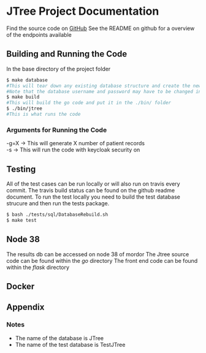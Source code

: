 # JTree Project Documentation

Find the source code on [GitHub](https://github.com/Bio-core/Jtree)
See the README on github for a overview of the endpoints available

## Building and Running the Code
In the base directory of the project folder
```sh
$ make database 
#This will tear down any existing database structure and create the new datbase structure
#Note that the database username and password may have to be changed in the stript for your system
$ make build
#This will build the go code and put it in the ./bin/ folder
$ ./bin/jtree 
#This is what runs the code
```
### Arguments for Running the Code
-g=X -> This will generate X number of patient records </br>
-s -> This will run the code with keycloak security on </br>

## Testing
All of the test cases can be run locally or will also run on travis every commit.  The travis build status can be found on the github readme document.
To run the test locally you need to build the test database strucure and then run the tests package.
```sh
$ bash ./tests/sql/DatabaseRebuild.sh
$ make test
```

## Node 38
The results db can be accessed on node 38 of mordor
The Jtree source code can be found within the _go_ directory
The front end code can be found within the _flask_ directory

## Docker


## Appendix
### Notes
 - The name of the database is JTree
 - The name of the test database is TestJTree